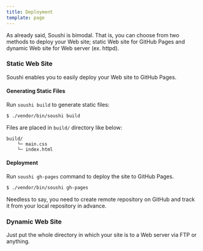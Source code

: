 ```yaml
---
title: Deployment
template: page
---
```


As already said, Soushi is bimodal. That is, you can choose from two methods to deploy your Web site; static Web site for GitHub Pages and dynamic Web site for Web server (ex. httpd).

### Static Web Site

Soushi enables you to easily deploy your Web site to GitHub Pages.

#### Generating Static Files

Run `soushi build` to generate static files:

```sh
$ ./vendor/bin/soushi build
```

Files are placed in `build/` directory like below:

```
build/
    └─ main.css
    └─ index.html
```

#### Deployment

Run `soushi gh-pages` command to deploy the site to GitHub Pages.

```sh
$ ./vendor/bin/soushi gh-pages
```

Needless to say, you need to create remote repository on GitHub and track it from your local repository in advance.

### Dynamic Web Site

Just put the whole directory in which your site is to a Web server via FTP or anything.
